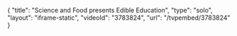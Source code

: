 {
    "title": "Science and Food presents Edible Education",
    "type": "solo",
    "layout": "iframe-static",
    "videoId": "3783824",
    "url": "\/tvpembed\/3783824"
}